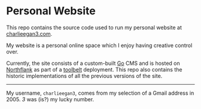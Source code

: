 # Personal Website

This repo contains the source code used to run my personal website at 
[charlieegan3.com](https://charlieegan3.com).

My website is a personal online space which I enjoy having creative control over.

Currently, the site consists of a custom-built [Go](https://go.dev) CMS and is hosted on
[Northflank](https://northflank.com) as part of a
[toolbelt](https://github.com/charlieegan3/toolbelt) deployment. This repo also contains
the historic implementations of all the previous versions of the site.

---

My username, `charlieegan3`, comes from my selection of a Gmail address in
2005. _3_ was (is?) my lucky number.
